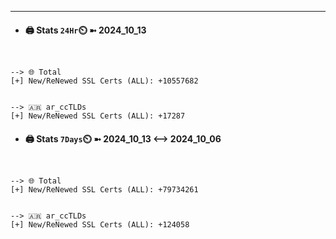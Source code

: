 

---
- #### 🖨️ **Stats** `24Hr`⏲️ ➼ 2024_10_13
```console


--> 🌐 Total
[+] New/ReNewed SSL Certs (ALL): +10557682


--> 🇦🇷 ar_ccTLDs
[+] New/ReNewed SSL Certs (ALL): +17287

```

- #### 🖨️ **Stats** `7Days`⏲️ ➼ 2024_10_13 <--> 2024_10_06
```console


--> 🌐 Total
[+] New/ReNewed SSL Certs (ALL): +79734261


--> 🇦🇷 ar_ccTLDs
[+] New/ReNewed SSL Certs (ALL): +124058

```

